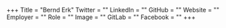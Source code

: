 +++
Title = "Bernd Erk"
Twitter = ""
LinkedIn = ""
GitHub = ""
Website = ""
Employer = ""
Role = ""
Image = ""
GitLab = ""
Facebook = ""
+++
